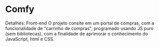 # Comfy

Detalhes:
Front-end
O projeto consite em um portal de compras, com a funcionalidade de "carrinho de compras", programado usando JS puro (sem bibliotecas), com  a finalidade de aprimorar o conhecimento do JavaScript, html e CSS. 
